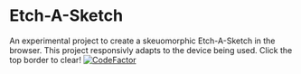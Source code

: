 # Etch-A-Sketch
An experimental project to create a skeuomorphic Etch-A-Sketch in the browser. This project responsivly adapts to the device being used. Click the top border to clear!
[![CodeFactor](https://www.codefactor.io/repository/github/masonslover/masonslover.github.io/badge)](https://www.codefactor.io/repository/github/masonslover/masonslover.github.io)
